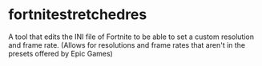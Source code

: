 # fortnitestretchedres
A tool that edits the INI file of Fortnite to be able to set a custom resolution and frame rate. (Allows for resolutions and frame rates that aren't in the presets offered by Epic Games)

